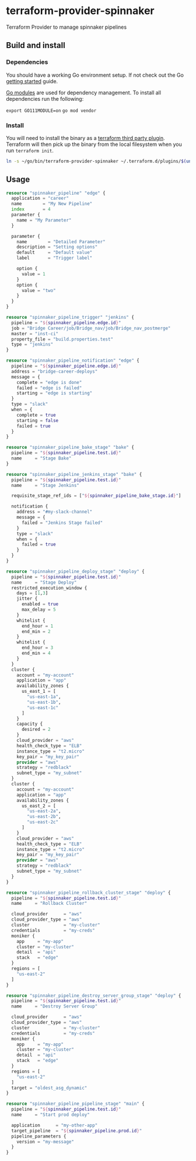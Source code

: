 # terraform-provider-spinnaker
Terraform Provider to manage spinnaker pipelines

## Build and install ##

### Dependencies ###

You should have a working Go environment setup.  If not check out the Go [getting started](http://golang.org/doc/install) guide.

[Go modules](https://github.com/golang/go/wiki/Modules) are used for dependency management.  To install all dependencies run the following:

`export GO111MODULE=on`
`go mod vendor`

### Install ###

You will need to install the binary as a [terraform third party plugin](https://www.terraform.io/docs/configuration/providers.html#third-party-plugins).  Terraform will then pick up the binary from the local filesystem when you run `terraform init`.

```sh
ln -s ~/go/bin/terraform-provider-spinnaker ~/.terraform.d/plugins/$(uname | tr '[:upper:]' '[:lower:]')_amd64/terraform-provider-spinnaker_v$(date +%Y.%m.%d)
```

## Usage ##

```terraform
resource "spinnaker_pipeline" "edge" {
  application = "career"
  name        = "My New Pipeline"
  index       = 4
  parameter {
    name = "My Parameter"
  }

  parameter {
    name        = "Detailed Parameter"
    description = "Setting options"
    default     = "Default value"
    label       = "Trigger label"

    option {
      value = 1
    }
    option {
      value = "two"
    }
  }
}

resource "spinnaker_pipeline_trigger" "jenkins" {
  pipeline = "${spinnaker_pipeline.edge.id}"
  job = "Bridge Career/job/Bridge_nav/job/Bridge_nav_postmerge"
  master = "inst-ci"
  property_file = "build.properties.test"
  type = "jenkins"
}

resource "spinnaker_pipeline_notification" "edge" {
  pipeline = "${spinnaker_pipeline.edge.id}"
  address = "bridge-career-deploys"
  message = {
    complete = "edge is done"
    failed = "edge is failed"
    starting = "edge is starting"
  }
  type = "slack"
  when = {
    complete = true
    starting = false
    failed = true
  }
}

resource "spinnaker_pipeline_bake_stage" "bake" {
  pipeline = "${spinnaker_pipeline.test.id}"
  name     = "Stage Bake"
}

resource "spinnaker_pipeline_jenkins_stage" "bake" {
  pipeline = "${spinnaker_pipeline.test.id}"
  name     = "Stage Jenkins"

  requisite_stage_ref_ids = ["${spinnaker_pipeline_bake_stage.id}"]

  notification {
    address = "#my-slack-channel"
    message = {
      failed = "Jenkins Stage failed"
    }
    type = "slack"
    when = {
      failed = true
    }
  }
}

resource "spinnaker_pipeline_deploy_stage" "deploy" {
  pipeline = "${spinnaker_pipeline.test.id}"
  name     = "Stage Deploy"
  restricted_execution_window {
    days = [1,3]
    jitter {
      enabled = true
      max_delay = 5
    }
    whitelist {
      end_hour = 1
      end_min = 2
    }
    whitelist {
      end_hour = 3
      end_min = 4
    }
  }
  cluster {
    account = "my-account"
    application = "app"
    availability_zones {
      us_east_1 = [
        "us-east-1a",
        "us-east-1b",
        "us-east-1c"
      ]
    }
    capacity {
      desired = 2
    }
    cloud_provider = "aws"
    health_check_type = "ELB"
    instance_type = "t2.micro"
    key_pair = "my_key_pair"
    provider = "aws"
    strategy = "redblack"
    subnet_type = "my_subnet"
  }
  cluster {
    account = "my-account"
    application = "app"
    availability_zones {
      us_east_2 = [
        "us-east-2a",
        "us-east-2b",
        "us-east-2c"
      ]
    }
    cloud_provider = "aws"
    health_check_type = "ELB"
    instance_type = "t2.micro"
    key_pair = "my_key_pair"
    provider = "aws"
    strategy = "redblack"
    subnet_type = "my_subnet"
  }
}

resource "spinnaker_pipeline_rollback_cluster_stage" "deploy" {
  pipeline = "${spinnaker_pipeline.test.id}"
  name     = "Rollback Cluster"

  cloud_provider      = "aws"
  cloud_provider_type = "aws"
  cluster             = "my-cluster"
  credentials         = "my-creds"
  moniker {
    app     = "my-app"
    cluster = "my-cluster"
    detail  = "api"
    stack   = "edge"
  }
  regions = [
    "us-east-2"
  ]
}

resource "spinnaker_pipeline_destroy_server_group_stage" "deploy" {
  pipeline = "${spinnaker_pipeline.test.id}"
  name     = "Destroy Server Group"

  cloud_provider      = "aws"
  cloud_provider_type = "aws"
  cluster             = "my-cluster"
  credentials         = "my-creds"
  moniker {
    app     = "my-app"
    cluster = "my-cluster"
    detail  = "api"
    stack   = "edge"
  }
  regions = [
    "us-east-2"
  ]
  target = "oldest_asg_dynamic"
}

resource "spinnaker_pipeline_pipeline_stage" "main" {
  pipeline = "${spinnaker_pipeline.test.id}"
  name     = "Start prod deploy"

  application      = "my-other-app"
  target_pipeline  = "${spinnaker_pipeline.prod.id}"
  pipeline_parameters {
    version = "my-message"
  }
}

```
